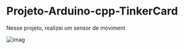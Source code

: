 # Projeto-Arduino-cpp-TinkerCard

  Nesse projeto, realizei um sensor de moviment
  
![imag](https://github.com/user-attachments/assets/a318b6ee-bb10-40b8-add4-95fb8471fec1)
